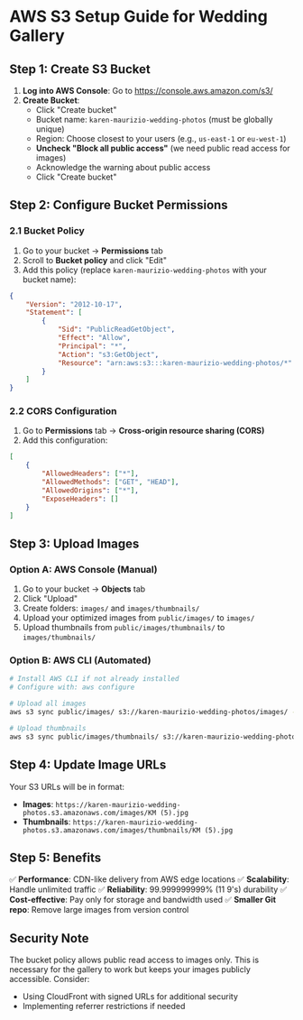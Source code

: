 # AWS S3 Setup Guide for Wedding Gallery

## Step 1: Create S3 Bucket

1. **Log into AWS Console**: Go to https://console.aws.amazon.com/s3/
2. **Create Bucket**:
   - Click "Create bucket"
   - Bucket name: `karen-maurizio-wedding-photos` (must be globally unique)
   - Region: Choose closest to your users (e.g., `us-east-1` or `eu-west-1`)
   - **Uncheck "Block all public access"** (we need public read access for images)
   - Acknowledge the warning about public access
   - Click "Create bucket"

## Step 2: Configure Bucket Permissions

### 2.1 Bucket Policy
1. Go to your bucket → **Permissions** tab
2. Scroll to **Bucket policy** and click "Edit"
3. Add this policy (replace `karen-maurizio-wedding-photos` with your bucket name):

```json
{
    "Version": "2012-10-17",
    "Statement": [
        {
            "Sid": "PublicReadGetObject",
            "Effect": "Allow",
            "Principal": "*",
            "Action": "s3:GetObject",
            "Resource": "arn:aws:s3:::karen-maurizio-wedding-photos/*"
        }
    ]
}
```

### 2.2 CORS Configuration
1. Go to **Permissions** tab → **Cross-origin resource sharing (CORS)**
2. Add this configuration:

```json
[
    {
        "AllowedHeaders": ["*"],
        "AllowedMethods": ["GET", "HEAD"],
        "AllowedOrigins": ["*"],
        "ExposeHeaders": []
    }
]
```

## Step 3: Upload Images

### Option A: AWS Console (Manual)
1. Go to your bucket → **Objects** tab
2. Click "Upload"
3. Create folders: `images/` and `images/thumbnails/`
4. Upload your optimized images from `public/images/` to `images/`
5. Upload thumbnails from `public/images/thumbnails/` to `images/thumbnails/`

### Option B: AWS CLI (Automated)
```bash
# Install AWS CLI if not already installed
# Configure with: aws configure

# Upload all images
aws s3 sync public/images/ s3://karen-maurizio-wedding-photos/images/ --acl public-read

# Upload thumbnails
aws s3 sync public/images/thumbnails/ s3://karen-maurizio-wedding-photos/images/thumbnails/ --acl public-read
```

## Step 4: Update Image URLs

Your S3 URLs will be in format:
- **Images**: `https://karen-maurizio-wedding-photos.s3.amazonaws.com/images/KM (5).jpg`
- **Thumbnails**: `https://karen-maurizio-wedding-photos.s3.amazonaws.com/images/thumbnails/KM (5).jpg`

## Step 5: Benefits

✅ **Performance**: CDN-like delivery from AWS edge locations
✅ **Scalability**: Handle unlimited traffic
✅ **Reliability**: 99.999999999% (11 9's) durability
✅ **Cost-effective**: Pay only for storage and bandwidth used
✅ **Smaller Git repo**: Remove large images from version control

## Security Note

The bucket policy allows public read access to images only. This is necessary for the gallery to work but keeps your images publicly accessible. Consider:
- Using CloudFront with signed URLs for additional security
- Implementing referrer restrictions if needed
